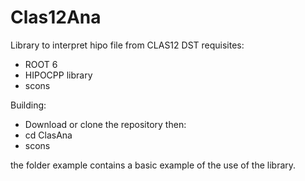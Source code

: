 # Clas12Ana

Library to interpret hipo file from CLAS12 DST 
requisites:
* ROOT 6
* HIPOCPP library
* scons

Building:
* Download or clone the repository then:
* cd ClasAna
* scons

the folder example contains a basic example of the use of the library.


  
